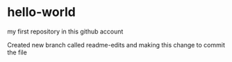 # hello-world
my first repository in this github account

Created new branch called readme-edits and making this change to commit the file
